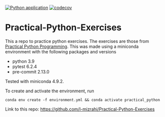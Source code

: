 [![Python application](https://github.com/l-mizrahi/Practical-Python-Exercises/actions/workflows/python-app.yml/badge.svg?branch=main)](https://github.com/l-mizrahi/Practical-Python-Exercises/actions/workflows/python-app.yml)
[![codecov](https://codecov.io/gh/l-mizrahi/Practical-Python-Exercises/branch/main/graph/badge.svg?token=RN3S70THXO)](https://codecov.io/gh/l-mizrahi/Practical-Python-Exercises)


# Practical-Python-Exercises
This a repo to practice python exercises. The exercises are those from [Practical Python Programming](https://dabeaz-course.github.io/practical-python/).
This was made using a miniconda environment with the following packages and versions
- python 3.9
- pytest 6.2.4
- pre-commit 2.13.0

Tested with miniconda 4.9.2.

To create and activate the environment, run
```
conda env create -f environment.yml && conda activate practical_python
```

Link to this repo: https://github.com/l-mizrahi/Practical-Python-Exercises
